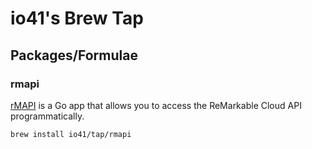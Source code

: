 # io41's Brew Tap

## Packages/Formulae

### rmapi

[rMAPI](https://github.com/ddvk/rmapi) is a Go app that allows you to access the ReMarkable Cloud API programmatically.

```bash
brew install io41/tap/rmapi
```
